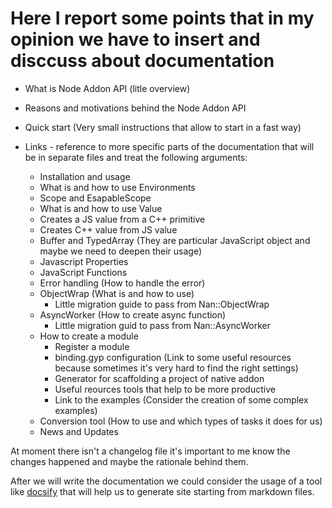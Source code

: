 # Here I report some points that in my opinion we have to insert and disccuss about documentation

* What is Node Addon API (litle overview)
* Reasons and motivations behind the Node Addon API
* Quick start (Very small instructions that allow to start in a fast way)
* Links - reference to more specific parts of the documentation that will be in separate files and treat the following arguments:

    * Installation and usage 
    * What is and how to use Environments
    * Scope and EsapableScope 
    * What is and how to use Value
    * Creates a JS value from a C++ primitive
    * Creates C++ value from JS value
    * Buffer and TypedArray (They are particular JavaScript object and maybe we need to deepen their usage)
    * Javascript Properties
    * JavaScript Functions
    * Error handling (How to handle the error)
    * ObjectWrap (What is and how to use)
        * Little migration guide to pass from Nan::ObjectWrap
    * AsyncWorker (How to create async function)
        * Little migration guid to pass from Nan::AsyncWorker
    * How to create a module
        * Register a module
        * binding.gyp configuration (Link to some useful resources because sometimes it's very hard to find the right settings)
        * Generator for scaffolding a project of native addon
        * Useful reources tools that help to be more productive 
        * Link to the examples (Consider the creation of some complex examples)
    * Conversion tool (How to use and which types of tasks it does for us)
    * News and Updates

At moment there isn't a changelog file it's important to me know the changes happened and maybe the rationale behind them.  

After we will write the documentation we could consider the usage of a tool like [docsify](https://docsify.js.org) that will help us to generate site starting from markdown files.



